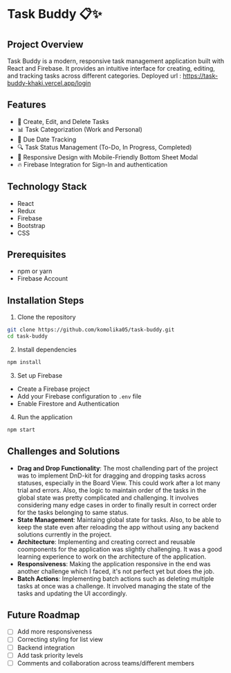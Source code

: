 # Task Buddy 📋✨

## Project Overview
Task Buddy is a modern, responsive task management application built with React and Firebase. It provides an intuitive interface for creating, editing, and tracking tasks across different categories.
Deployed url : https://task-buddy-khaki.vercel.app/login

## Features
- 🚀 Create, Edit, and Delete Tasks
- 📊 Task Categorization (Work and Personal)
- 📅 Due Date Tracking
- 🔍 Task Status Management (To-Do, In Progress, Completed)
- 📱 Responsive Design with Mobile-Friendly Bottom Sheet Modal
- 🔥 Firebase Integration for Sign-In and authentication

## Technology Stack
- React
- Redux
- Firebase
- Bootstrap
- CSS

## Prerequisites
- npm or yarn
- Firebase Account

## Installation Steps
1. Clone the repository
```bash
git clone https://github.com/komolika05/task-buddy.git
cd task-buddy
```

2. Install dependencies
```bash
npm install
```

3. Set up Firebase
- Create a Firebase project
- Add your Firebase configuration to `.env` file
- Enable Firestore and Authentication

4. Run the application
```bash
npm start
```

## Challenges and Solutions
- **Drag and Drop Functionality**: The most challending part of the project was to implement DnD-kit for dragging and dropping tasks across statuses, especially in the Board View. This could work after a lot many trial and errors. Also, the logic to maintain order of the tasks in the global state was pretty complicated and challenging. It involves considering many edge cases in order to finally result in correct order for the tasks belonging to same status. 
- **State Management**: Maintaing global state for tasks. Also, to be able to keep the state even after reloading the app without using any backend solutions currently in the project.
- **Architecture**: Implementing and creating correct and reusable coomponents for the application was slightly challenging. It was a good learning experience to work on the architecture of the application.
- **Responsiveness**: Making the application responsive in the end was another challenge which I faced, it's not perfect yet but does the job.
- **Batch Actions**: Implementing batch actions such as deleting multiple tasks at once was a challenge. It involved managing the state of the tasks and updating the UI accordingly. 

## Future Roadmap
- [ ] Add more responsiveness
- [ ] Correcting styling for list view
- [ ] Backend integration
- [ ] Add task priority levels
- [ ] Comments and collaboration across teams/different members
